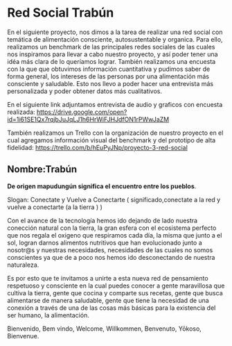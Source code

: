 # Red Social Trabún

En el siguiente proyecto, nos dimos a la tarea de realizar una red social con temática 
de alimentación consciente, autosustentable y organica. Para ello, realizamos un benchmark
de las principales redes sociales de las cuales nos inspiramos para llevar a cabo nuestro 
proyecto, y así poder tener una idéa más clara de lo queríamos lograr. También 
realizamos una encuesta con la que que obtuvimos información cuantitativa y pudimos saber 
de forma general, los intereses de las personas por una alimentación más consciente 
y saludable. Esto nos llevo a poder hacer una entrevista más personalizada y poder 
obtener datos más cualitativos.

En el siguiente link adjuntamos entrevista de audio y graficos con encuesta realizada:
https://drive.google.com/open?id=1i61SE1Qx7rqjbJuJqLJ1h6HrWiFJHJdfON1rPWwJaZM

También realizamos un Trello con la organización de nuestro proyecto en el cual
agregamos información visual del benchmark y del prototipo de alta fidelidad:
https://trello.com/b/hEuPyJNp/proyecto-3-red-social

## Nombre:Trabún

**De origen mapudungún significa el encuentro entre los pueblos**.

Slogan: Conectate y Vuelve a Conectarte ( significado,conectate a la red
 y vuelve a conectarte (a la tierra ) )

Con el avance de la tecnología hemos ido dejando de lado nuestra conección natural
con la tierra, la gran esfera con el ecosistema perfecto que nos regala el oxigeno que 
respiramos cada día, la misma que junto a el sol, logran darnos alimentos nutritivos 
que han evolucionado junto a nosotr@s y nuestras necesidades, necesidades de las cuales
no somos conscientes ya que de a poco nos hemos ido desconectando de nuestra naturaleza. 

Es por esto que te invitamos a unirte a esta nueva red de pensamiento respetuoso y 
consciente en la cual puedes conocer a gente maravillosa que cultiva la tierra, gente
que cocina y comparte sus recetas, gente que busca alimentarse de manera saludable,
gente que tiene la necesidad de una conexión a través de una de las cosas más básicas
para la existencia del ser humano, la alimentación. 

Bienvenido, Bem vindo, Welcome, Willkommen, Benvenuto, Yōkoso, Bienvenue. 

